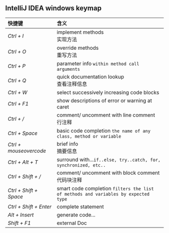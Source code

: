 ## IntelliJ IDEA windows keymap

    
| 快捷键   | 含义   | 
| :--- | :--- |    
| *Ctrl + I*                    | implement methods <br>实现方法|    
| *Ctrl + O*                    | override methods <br>重写方法|    
| *Ctrl + P*                    | parameter info `within method call arguments` |    
| *Ctrl + Q*                    | quick documentation lookup <br>查看注释信息|    
| *Ctrl + W*                    | select successively increasing code blocks|    
| *Ctrl + F1*                   | show descriptions of error or warning at caret|    
| *Ctrl + /*                    | comment/ uncomment with line comment <br>行注释|    
| *Ctrl + Space*                | basic code completion `the name of any class, method or variable`|    
| *Ctrl + mouseovercode*        | brief info <br>摘要信息|    
| *Ctrl + Alt + T*              | surround with...`if..else, try..catch, for, synchronized, etc..`|    
| *Ctrl + Shift + /*            | comment/ uncomment with block comment <br> 代码块注释|    
| *Ctrl + Shift + Space*        | smart code completion `filters the list of methods and variables by expected type`|    
| *Ctrl + Shift + Enter*        | complete statement|    
| *Alt + Insert*                | generate code...|    
| *Shift + F1*                  | external Doc|    
